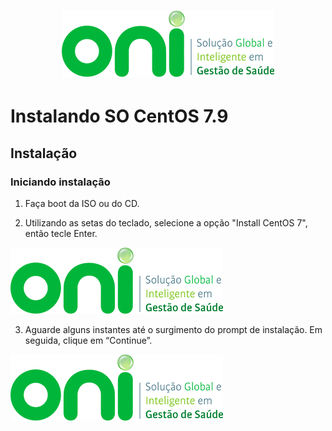 <h1 align="center">
  <img src="images/oni-logo.png" />
</h1>

# Instalando SO CentOS 7.9

## Instalação
### Iniciando instalação
1. Faça boot da ISO ou do CD.

2. Utilizando as setas do teclado, selecione a opção "Install CentOS 7", então tecle Enter.
<img src="images/oni-logo.png" />

3. Aguarde alguns instantes até o surgimento do prompt de instalação. Em seguida, clique em “Continue”.
<img src="images/oni-logo.png" />